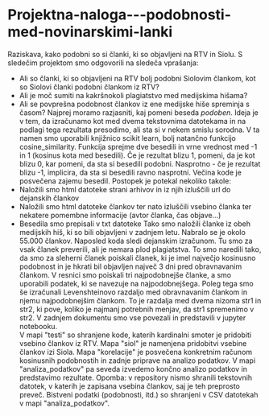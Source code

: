 # Projektna-naloga---podobnosti-med-novinarskimi-lanki
Raziskava, kako podobni so si članki, ki so objavljeni na RTV in Siolu. 
S sledečim projektom smo odgovorili na sledeča vprašanja:
* Ali so članki, ki so objavljeni na RTV bolj podobni Siolovim člankom, kot so Siolovi članki podobni člankom iz RTV?
* Ali je moč sumiti na kakršnokoli plagiatstvo med medijskima hišama?
* Ali se povprešna podobnost člankov iz ene medijske hiše spreminja s časom?
Najprej moramo razjasniti, kaj pomeni beseda _podoben_. Ideja je v tem, da izračunamo kot med dvema tekstovnima datotekama in na podlagi tega rezultata
presodimo, ali sta si v nekem smislu sorodna. V ta namen smo uporabili knjižnico scikit learn, bolj natančno funkcijo cosine_similarity. Funkcija sprejme dve besedili in vrne vrednost med
-1 in 1 (kosinus kota med besedili). Če je rezultat blizu 1, pomeni, da je kot blizu 0, kar pomeni, da sta si besedili podobni. Nasprotno - če je rezultat blizu -1, implicira, da sta si besedili ravno nasprotni.
Večina kode je posvečena zajemu besedil. Postopek je potekal nekoliko takole:
* Naložili smo html datoteke strani arhivov in iz njih izluščili url do dejanskih člankov
* Naložili smo html datoteke člankov ter nato izluščili vsebino članka ter nekatere pomembne informacije (avtor članka, čas objave...)
* Besedila smo prepisali v txt datoteke
Tako smo naložili članke iz obeh medijskih hiš, ki so bili objavljeni v zadnjem letu. Nabralo se je okolo 55.000 člankov.
Naposled koda sledi dejanskim izračunom. Tu smo za vsak članek preverili, ali je nemara plod plagiatstva. To smo naredili tako, da smo za sleherni članek poiskali članek, ki je imel največjo
kosinusno podobnost in je hkrati bil objavljen največ 3 dni pred obravnavanim člankom. V resnici smo poiskali tri najpodobnejše članke, a smo uporabili podatek, ki se navezuje na najpodobnejšega.
Poleg tega smo še izračunali Levenshteinovo razdaljo med obravnavanim člankom in njemu najpodobnejšim člankom. To je razdalja med dvema nizoma str1 in str2, ki pove, koliko je najmanj potrebnih menjav, da
str1 spremenimo v str2.
V zadnjem dokumentu smo vse povezali in predstavili v jupyter notebooku.  
V mapi "testi" so shranjene kode, katerih kardinalni smoter je pridobiti vsebino člankov iz RTV.
Mapa "siol" je namenjena pridobitvi vsebine člankov izi Siola.
Mapa "korelacije" je posvečena konkretnim računom kosinusnih podobnostih in zadnje priprave na analizo podatkov.
V mapi "analiza_podatkov" pa seveda izvedemo končno analizo podatkov in predstavimo rezultate.
Opomba: v repository nismo shranili tekstovnih datotek, v katerih je zapisana vsebina člankov, saj je teh preprosto preveč. Bistveni podatki (podobnosti, itd.) so shranjeni v CSV datotekah v mapi "analiza_podatkov". 
